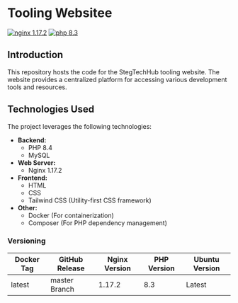 # Tooling Websitee

[![nginx 1.17.2](https://img.shields.io/badge/nginx-1.17.2-brightgreen.svg?&logo=nginx&logoColor=white&style=for-the-badge)](https://nginx.org/en/CHANGES) [![php 8.3](https://img.shields.io/badge/php--fpm-8.3-blue.svg?&logo=php&logoColor=white&style=for-the-badge)](https://www.php.net/releases/8_3_0.php)

## Introduction

This repository hosts the code for the StegTechHub tooling website. The website provides a centralized platform for accessing various development tools and resources.

## Technologies Used

The project leverages the following technologies:

- **Backend:**
  - PHP 8.4
  - MySQL
- **Web Server:**
  - Nginx 1.17.2
- **Frontend:**
  - HTML
  - CSS
  - Tailwind CSS (Utility-first CSS framework)
- **Other:**
  - Docker (For containerization)
  - Composer (For PHP dependency management)

### Versioning

| Docker Tag | GitHub Release | Nginx Version | PHP Version | Ubuntu Version |
|-----|-------|-----|--------|--------|
| latest | master Branch |1.17.2 | 8.3 | Latest |
